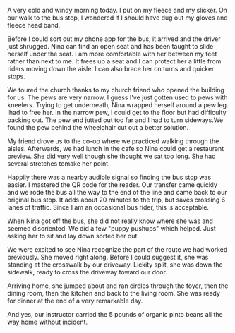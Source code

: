A very cold and windy morning today. I put on my fleece and my
slicker. On our walk to the bus stop, I wondered if I should have dug
out my gloves and fleece head band.

Before I could sort out my phone app for the bus, it arrived and the
driver just shrugged. Nina can find an open seat and has been taught
to slide herself under the seat. I am more comfortable with her
between my feet rather than next to me. It frees up a seat and I can
protect her a little from riders moving down the aisle. I can also
brace her on turns and quicker stops.

We toured the church thanks to my church friend who opened the
building for us. The pews are very narrow. I guess I've just gotten
used to pews with kneelers. Trying to get underneath,  Nina wrapped
herself around a pew leg.
Ihad to free her. In the narrow pew, I could get to the floor but
had difficulty backing out. The pew end jutted out too far and I had
to turn sideways.We found the pew behind the wheelchair cut out a
better solution.

My friend drove us to the co-op where we practiced walking through the
aisles. Afterwards, we had lunch in the cafe so Nina could get a
restaurant preview. She did very well though she thought we sat too
long. She had several stretches tomake her point.

Happily there was a nearby audible signal so finding the bus stop was
easier. I mastered the QR code for the reader. Our transfer came
quickly and we rode the bus all the way to the end of the line and
came back to our original bus stop. It adds about 20 minutes to the
trip, but saves crossing 6 lanes of traffic. Since I am an occasional
bus rider, this is acceptable.

When Nina got off the bus, she did not really know where she was and
seemed disoriented. We did a few "puppy pushups" which helped. Just
asking her to sit and lay down sorted her out.

We were excited to see Nina recognize the part of the route we had
worked previously. She moved right along. Before I could suggest it,
she was standing at the crosswalk by our driveway. Lickity split, she
was down the sidewalk, ready to cross the driveway toward our door.

Arriving home, she jumped about and ran circles through the foyer,
then the dining room, then the kitchen and back to the living
room. She was ready for dinner at the end of a very remarkable day.

And yes, our instructor carried the 5 pounds of organic pinto beans
all the way home without incident.
